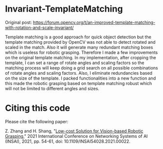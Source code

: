 # Invariant-TemplateMatching

Original post: https://forum.opencv.org/t/an-improved-template-matching-with-rotation-and-scale-invariant/

Template matching is a good approach for quick object detection but the template matching provided by OpenCV was not able to detect rotated and scaled in the match. Also it will generate many redundant matching boxes which is useless for robotic grasping. Therefore I made a few improvements on the original template matching. In my implementation, after cropping the template, I can set a range of rotate angles and scaling factors so the matching process will keep doing a grid search on all possible combinations of rotate angles and scaling factors. Also, I eliminate redundancies based on the size of the template. I packed functionalities into a new function and this made the robotic grasping based on template matching robust which will not be limited to different angles and sizes.

# Citing this code
Please cite the following paper:

Z. Zhang and H. Shang, "[Low-cost Solution for Vision-based Robotic Grasping](https://ieeexplore.ieee.org/document/9757984)," 2021 International Conference on Networking Systems of AI (INSAI), 2021, pp. 54-61, doi: 10.1109/INSAI54028.2021.00022.
